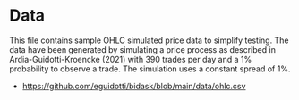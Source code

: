 # Data

This file contains sample OHLC simulated price data to simplify testing. The data have been generated by simulating a price process as described in Ardia-Guidotti-Kroencke (2021) with 390 trades per day and a 1% probability to observe a trade. The simulation uses a constant spread of 1%.

- https://github.com/eguidotti/bidask/blob/main/data/ohlc.csv